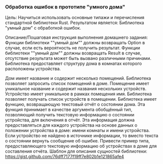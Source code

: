 ### Обработка ошибок в прототипе "умного дома"

Цель:
Научиться использовать основные типажи и перечисления стандартной библиотеки Rust.
Результатом является:
Библиотека "умный дом" с обработкой ошибок.


Описание/Пошаговая инструкция выполнения домашнего задания:
Функции библиотеки ""умный дом"" должны возвращать Option в случае, если есть вероятность не получить результат.
Функции библиотеки ""умный дом"" должны возвращать Result в случае, отсутствие результата может быть вызвано различными причинами.
Библиотека предоставляет структуру дома в комнатах которого расположены устройства.

Дом имеет название и содержит несколько помещений.
Библиотека позволяет запросить список помещений в доме.
Помещение имеет уникальное название и содержит названия нескольких устройств.
Устройство имеет уникальное в рамках помещения имя.
Библиотека позволяет получать список устройств в помещении.
Библиотека имеет функцию, возвращающую текстовый отчёт о состоянии дома.
Эта функция принимает в качестве аргумента обобщённый тип, позволяющий получить текстовую информацию
о состоянии устройства, для включения в отчёт. Эта информация должна предоставляться
для каждого устройства на основе данных о положении устройства в доме: имени комнаты и имени устройства.
Если устройство не найдено в источнике информации, то вместо текста о состоянии вернуть сообщение об ошибке.
Привести пример типа, предоставляющего текстовую информацию об устройствах в доме для составления отчёта.
Шаблон для описания сущностей библиотеки:
https://gist.github.com/76dff7177f19ff7e802b1e121865afe4